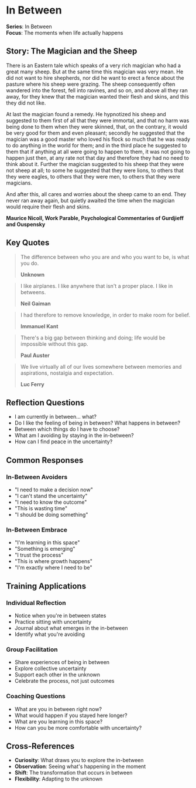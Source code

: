 # In Between

**Series**: In Between  
**Focus**: The moments when life actually happens

## Story: The Magician and the Sheep

There is an Eastern tale which speaks of a very rich magician who had a great many sheep. But at the same time this magician was very mean. He did not want to hire shepherds, nor did he want to erect a fence about the pasture where his sheep were grazing. The sheep consequently often wandered into the forest, fell into ravines, and so on, and above all they ran away, for they knew that the magician wanted their flesh and skins, and this they did not like.

At last the magician found a remedy. He hypnotized his sheep and suggested to them first of all that they were immortal, and that no harm was being done to them when they were skinned, that, on the contrary, it would be very good for them and even pleasant; secondly he suggested that the magician was a good master who loved his flock so much that he was ready to do anything in the world for them; and in the third place he suggested to them that if anything at all were going to happen to them, it was not going to happen just then, at any rate not that day and therefore they had no need to think about it. Further the magician suggested to his sheep that they were not sheep at all; to some he suggested that they were lions, to others that they were eagles, to others that they were men, to others that they were magicians.

And after this, all cares and worries about the sheep came to an end. They never ran away again, but quietly awaited the time when the magician would require their flesh and skins.

**Maurice Nicoll, Work Parable, Psychological Commentaries of Gurdjieff and Ouspensky**

## Key Quotes

> The difference between who you are and who you want to be, is what you do.
> 
> **Unknown**

> I like airplanes. I like anywhere that isn't a proper place. I like in betweens.
> 
> **Neil Gaiman**

> I had therefore to remove knowledge, in order to make room for belief.
> 
> **Immanuel Kant**

> There's a big gap between thinking and doing; life would be impossible without this gap.
> 
> **Paul Auster**

> We live virtually all of our lives somewhere between memories and aspirations, nostalgia and expectation.
> 
> **Luc Ferry**

## Reflection Questions

- I am currently in between… what?
- Do I like the feeling of being in between? What happens in between?
- Between which things do I have to choose?
- What am I avoiding by staying in the in-between?
- How can I find peace in the uncertainty?

## Common Responses

### **In-Between Avoiders**
- "I need to make a decision now"
- "I can't stand the uncertainty"
- "I need to know the outcome"
- "This is wasting time"
- "I should be doing something"

### **In-Between Embrace**
- "I'm learning in this space"
- "Something is emerging"
- "I trust the process"
- "This is where growth happens"
- "I'm exactly where I need to be"

## Training Applications

### **Individual Reflection**
- Notice when you're in between states
- Practice sitting with uncertainty
- Journal about what emerges in the in-between
- Identify what you're avoiding

### **Group Facilitation**
- Share experiences of being in between
- Explore collective uncertainty
- Support each other in the unknown
- Celebrate the process, not just outcomes

### **Coaching Questions**
- What are you in between right now?
- What would happen if you stayed here longer?
- What are you learning in this space?
- How can you be more comfortable with uncertainty?

## Cross-References

- **Curiosity**: What draws you to explore the in-between
- **Observation**: Seeing what's happening in the moment
- **Shift**: The transformation that occurs in between
- **Flexibility**: Adapting to the unknown
